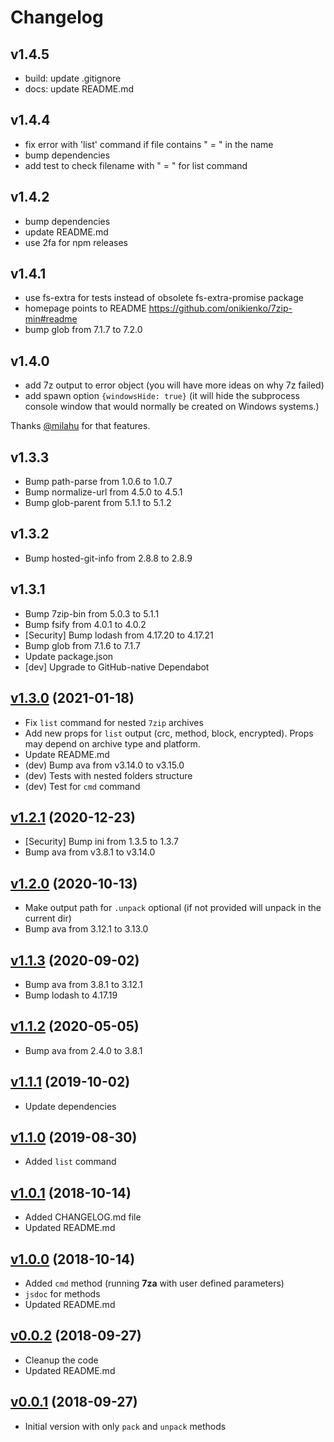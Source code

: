 # Changelog

## v1.4.5

- build: update .gitignore
- docs: update README.md

## v1.4.4

- fix error with 'list' command if file contains " = " in the name
- bump dependencies
- add test to check filename with " = " for list command

## v1.4.2

- bump dependencies
- update README.md
- use 2fa for npm releases

## v1.4.1

- use fs-extra for tests instead of obsolete fs-extra-promise package
- homepage points to README https://github.com/onikienko/7zip-min#readme
- bump glob from 7.1.7 to 7.2.0

## v1.4.0

- add 7z output to error object (you will have more ideas on why 7z failed)
- add spawn option `{windowsHide: true}` (it will hide the subprocess console window that would normally be created on Windows systems.)

Thanks [@milahu](https://github.com/milahu) for that features.

## v1.3.3

- Bump path-parse from 1.0.6 to 1.0.7
- Bump normalize-url from 4.5.0 to 4.5.1
- Bump glob-parent from 5.1.1 to 5.1.2

## v1.3.2

- Bump hosted-git-info from 2.8.8 to 2.8.9

## v1.3.1

- Bump 7zip-bin from 5.0.3 to 5.1.1
- Bump fsify from 4.0.1 to 4.0.2
- [Security] Bump lodash from 4.17.20 to 4.17.21
- Bump glob from 7.1.6 to 7.1.7
- Update package.json
- [dev] Upgrade to GitHub-native Dependabot

## [v1.3.0](https://github.com/onikienko/7zip-min/tree/v1.3.0) (2021-01-18)

- Fix `list` command for nested `7zip` archives
- Add new props for `list` output (crc, method, block, encrypted). Props may depend on archive type and platform.
- Update README.md
- (dev) Bump ava from v3.14.0 to v3.15.0
- (dev) Tests with nested folders structure
- (dev) Test for `cmd` command

## [v1.2.1](https://github.com/onikienko/7zip-min/tree/v1.2.1) (2020-12-23)

- [Security] Bump ini from 1.3.5 to 1.3.7
- Bump ava from v3.8.1 to v3.14.0

## [v1.2.0](https://github.com/onikienko/7zip-min/tree/v1.2.0) (2020-10-13)

- Make output path for `.unpack` optional (if not provided will unpack in the current dir)
- Bump ava from 3.12.1 to 3.13.0

## [v1.1.3](https://github.com/onikienko/7zip-min/tree/v1.1.3) (2020-09-02)

- Bump ava from 3.8.1 to 3.12.1
- Bump lodash to 4.17.19

## [v1.1.2](https://github.com/onikienko/7zip-min/tree/v1.1.2) (2020-05-05)

- Bump ava from 2.4.0 to 3.8.1

## [v1.1.1](https://github.com/onikienko/7zip-min/tree/v1.1.1) (2019-10-02)

- Update dependencies

## [v1.1.0](https://github.com/onikienko/7zip-min/tree/v1.1.0) (2019-08-30)

- Added `list` command

## [v1.0.1](https://github.com/onikienko/7zip-min/tree/v1.0.1) (2018-10-14)

- Added CHANGELOG.md file
- Updated README.md

## [v1.0.0](https://github.com/onikienko/7zip-min/tree/v1.0.0) (2018-10-14)

- Added `cmd` method (running **7za** with user defined parameters)
- `jsdoc` for methods
- Updated README.md

## [v0.0.2](https://github.com/onikienko/7zip-min/tree/v0.0.2) (2018-09-27)

- Cleanup the code
- Updated README.md

## [v0.0.1](https://github.com/onikienko/7zip-min/tree/v0.0.1) (2018-09-27)

- Initial version with only `pack` and `unpack` methods
